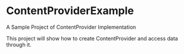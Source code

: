 # ContentProviderExample
A Sample Project of ContentProvider Implementation

This project will show how to create ContentProvider and access data through it.
